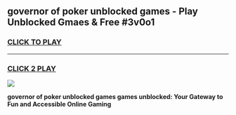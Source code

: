
## governor of poker unblocked games - Play Unblocked Gmaes & Free #3v0o1
<h3>
<a href="https://news.freeplayer.one?title=governor_of_poker_unblocked_games&ref=24F">CLICK TO PLAY</a></h3>
<hr>

<h3>
<a href="https://news.freeplayer.one?title=governor_of_poker_unblocked_games&ref=24F">CLICK 2 PLAY</a>
  
</h3>

<a href="https://news.freeplayer.one?title=governor_of_poker_unblocked_games&ref=24F/"><img src="https://clearcache.store/games.png"></a>


**governor of poker unblocked games games unblocked: Your Gateway to Fun and Accessible Online Gaming**
